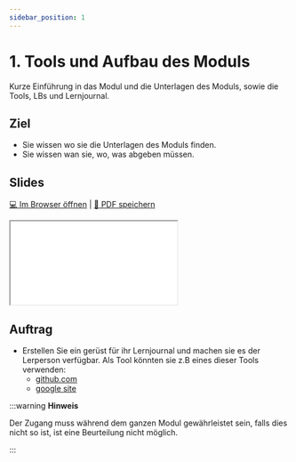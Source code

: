 ```yaml
---
sidebar_position: 1
---
```


# 1.  Tools und Aufbau des Moduls

Kurze Einführung in das Modul und die Unterlagen des Moduls, sowie die Tools, LBs und Lernjournal.

## Ziel

* Sie wissen wo sie die Unterlagen des Moduls finden.
* Sie wissen wan sie, wo, was abgeben müssen.

<!---
## Video

[![IMAGE ALT TEXT HERE](https://via.placeholder.com/600x400)](https://www.youtube.com/watch?v=k1BneeJTDcU&ab_channel=boburnham)
--->

## Slides

[:computer: Im Browser öffnen](pathname:///slides/10_grundlagen/01_grundlagen) | [:floppy_disk: PDF speichern](pathname:///slides/10_grundlagen/01_grundlagen)

<iframe src="/bbzbl-modul-231/slides/10_grundlagen/01_grundlagen"></iframe>

## Auftrag

- Erstellen Sie ein gerüst für ihr Lernjournal und machen sie es der Lerperson verfügbar. Als Tool könnten sie z.B eines dieser Tools verwenden:
  - [ github.com](https://github.com/)
  - [ google site](https://sites.google.com/)

:::warning **Hinweis**

Der Zugang muss während dem ganzen Modul gewährleistet sein, falls dies nicht so ist, ist eine Beurteilung nicht möglich.

:::
<!---
- Erstellen Sie sich einen Plan wan Sie welche Thema bearbeiten möchten die übersich dazu finden Sie auf der Modulwebseite.
Legen Sie den Plan als ersten Eintrag in Ihrem Lernjournal ab.
-->